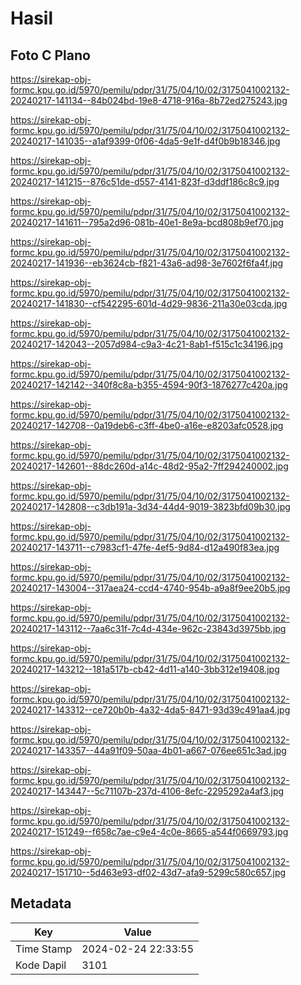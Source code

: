 # Hasil

## Foto C Plano

https://sirekap-obj-formc.kpu.go.id/5970/pemilu/pdpr/31/75/04/10/02/3175041002132-20240217-141134--84b024bd-19e8-4718-916a-8b72ed275243.jpg

https://sirekap-obj-formc.kpu.go.id/5970/pemilu/pdpr/31/75/04/10/02/3175041002132-20240217-141035--a1af9399-0f06-4da5-9e1f-d4f0b9b18346.jpg

https://sirekap-obj-formc.kpu.go.id/5970/pemilu/pdpr/31/75/04/10/02/3175041002132-20240217-141215--876c51de-d557-4141-823f-d3ddf186c8c9.jpg

https://sirekap-obj-formc.kpu.go.id/5970/pemilu/pdpr/31/75/04/10/02/3175041002132-20240217-141611--795a2d96-081b-40e1-8e9a-bcd808b9ef70.jpg

https://sirekap-obj-formc.kpu.go.id/5970/pemilu/pdpr/31/75/04/10/02/3175041002132-20240217-141936--eb3624cb-f821-43a6-ad98-3e7602f6fa4f.jpg

https://sirekap-obj-formc.kpu.go.id/5970/pemilu/pdpr/31/75/04/10/02/3175041002132-20240217-141830--cf542295-601d-4d29-9836-211a30e03cda.jpg

https://sirekap-obj-formc.kpu.go.id/5970/pemilu/pdpr/31/75/04/10/02/3175041002132-20240217-142043--2057d984-c9a3-4c21-8ab1-f515c1c34196.jpg

https://sirekap-obj-formc.kpu.go.id/5970/pemilu/pdpr/31/75/04/10/02/3175041002132-20240217-142142--340f8c8a-b355-4594-90f3-1876277c420a.jpg

https://sirekap-obj-formc.kpu.go.id/5970/pemilu/pdpr/31/75/04/10/02/3175041002132-20240217-142708--0a19deb6-c3ff-4be0-a16e-e8203afc0528.jpg

https://sirekap-obj-formc.kpu.go.id/5970/pemilu/pdpr/31/75/04/10/02/3175041002132-20240217-142601--88dc260d-a14c-48d2-95a2-7ff294240002.jpg

https://sirekap-obj-formc.kpu.go.id/5970/pemilu/pdpr/31/75/04/10/02/3175041002132-20240217-142808--c3db191a-3d34-44d4-9019-3823bfd09b30.jpg

https://sirekap-obj-formc.kpu.go.id/5970/pemilu/pdpr/31/75/04/10/02/3175041002132-20240217-143711--c7983cf1-47fe-4ef5-9d84-d12a490f83ea.jpg

https://sirekap-obj-formc.kpu.go.id/5970/pemilu/pdpr/31/75/04/10/02/3175041002132-20240217-143004--317aea24-ccd4-4740-954b-a9a8f9ee20b5.jpg

https://sirekap-obj-formc.kpu.go.id/5970/pemilu/pdpr/31/75/04/10/02/3175041002132-20240217-143112--7aa6c31f-7c4d-434e-962c-23843d3975bb.jpg

https://sirekap-obj-formc.kpu.go.id/5970/pemilu/pdpr/31/75/04/10/02/3175041002132-20240217-143212--181a517b-cb42-4d11-a140-3bb312e19408.jpg

https://sirekap-obj-formc.kpu.go.id/5970/pemilu/pdpr/31/75/04/10/02/3175041002132-20240217-143312--ce720b0b-4a32-4da5-8471-93d39c491aa4.jpg

https://sirekap-obj-formc.kpu.go.id/5970/pemilu/pdpr/31/75/04/10/02/3175041002132-20240217-143357--44a91f09-50aa-4b01-a667-076ee651c3ad.jpg

https://sirekap-obj-formc.kpu.go.id/5970/pemilu/pdpr/31/75/04/10/02/3175041002132-20240217-143447--5c71107b-237d-4106-8efc-2295292a4af3.jpg

https://sirekap-obj-formc.kpu.go.id/5970/pemilu/pdpr/31/75/04/10/02/3175041002132-20240217-151249--f658c7ae-c9e4-4c0e-8665-a544f0669793.jpg

https://sirekap-obj-formc.kpu.go.id/5970/pemilu/pdpr/31/75/04/10/02/3175041002132-20240217-151710--5d463e93-df02-43d7-afa9-5299c580c657.jpg


## Metadata

| Key        | Value               |
| ---------- | ------------------- |
| Time Stamp | 2024-02-24 22:33:55 |
| Kode Dapil | 3101                |



